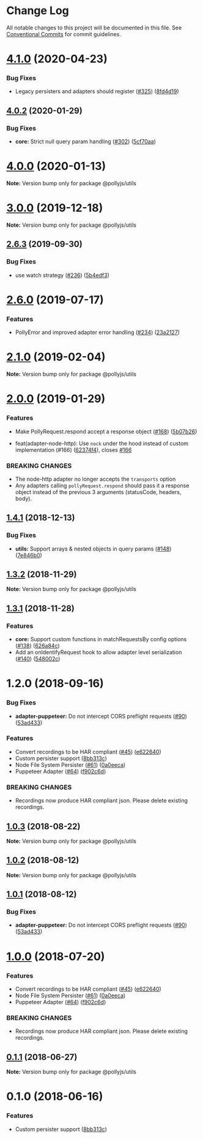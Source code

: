 # Change Log

All notable changes to this project will be documented in this file.
See [Conventional Commits](https://conventionalcommits.org) for commit guidelines.

# [4.1.0](https://github.com/netflix/pollyjs/tree/master/packages/@pollyjs/utils/compare/v4.0.4...v4.1.0) (2020-04-23)


### Bug Fixes

* Legacy persisters and adapters should register ([#325](https://github.com/netflix/pollyjs/tree/master/packages/@pollyjs/utils/issues/325)) ([8fd4d19](https://github.com/netflix/pollyjs/tree/master/packages/@pollyjs/utils/commit/8fd4d19))





## [4.0.2](https://github.com/netflix/pollyjs/tree/master/packages/@pollyjs/utils/compare/v4.0.1...v4.0.2) (2020-01-29)


### Bug Fixes

* **core:** Strict null query param handling ([#302](https://github.com/netflix/pollyjs/tree/master/packages/@pollyjs/utils/issues/302)) ([5cf70aa](https://github.com/netflix/pollyjs/tree/master/packages/@pollyjs/utils/commit/5cf70aa))





# [4.0.0](https://github.com/netflix/pollyjs/tree/master/packages/@pollyjs/utils/compare/v3.0.2...v4.0.0) (2020-01-13)

**Note:** Version bump only for package @pollyjs/utils





# [3.0.0](https://github.com/netflix/pollyjs/tree/master/packages/@pollyjs/utils/compare/v2.7.0...v3.0.0) (2019-12-18)

**Note:** Version bump only for package @pollyjs/utils





## [2.6.3](https://github.com/netflix/pollyjs/tree/master/packages/@pollyjs/utils/compare/v2.6.2...v2.6.3) (2019-09-30)


### Bug Fixes

* use watch strategy ([#236](https://github.com/netflix/pollyjs/tree/master/packages/@pollyjs/utils/issues/236)) ([5b4edf3](https://github.com/netflix/pollyjs/tree/master/packages/@pollyjs/utils/commit/5b4edf3))





# [2.6.0](https://github.com/netflix/pollyjs/tree/master/packages/@pollyjs/utils/compare/v2.5.0...v2.6.0) (2019-07-17)


### Features

* PollyError and improved adapter error handling ([#234](https://github.com/netflix/pollyjs/tree/master/packages/@pollyjs/utils/issues/234)) ([23a2127](https://github.com/netflix/pollyjs/tree/master/packages/@pollyjs/utils/commit/23a2127))





# [2.1.0](https://github.com/netflix/pollyjs/tree/master/packages/@pollyjs/utils/compare/v2.0.0...v2.1.0) (2019-02-04)

**Note:** Version bump only for package @pollyjs/utils





# [2.0.0](https://github.com/netflix/pollyjs/tree/master/packages/@pollyjs/utils/compare/v1.4.2...v2.0.0) (2019-01-29)


### Features

* Make PollyRequest.respond accept a response object ([#168](https://github.com/netflix/pollyjs/tree/master/packages/[@pollyjs](https://github.com/pollyjs)/utils/issues/168)) ([5b07b26](https://github.com/netflix/pollyjs/tree/master/packages/@pollyjs/utils/commit/5b07b26))


*  feat(adapter-node-http): Use `nock` under the hood instead of custom implementation (#166) ([62374f4](https://github.com/netflix/pollyjs/tree/master/packages/@pollyjs/utils/commit/62374f4)), closes [#166](https://github.com/netflix/pollyjs/tree/master/packages/@pollyjs/utils/issues/166)


### BREAKING CHANGES

* The node-http adapter no longer accepts the `transports` option
* Any adapters calling `pollyRequest.respond` should pass it a response object instead of the previous 3 arguments (statusCode, headers, body).





## [1.4.1](https://github.com/netflix/pollyjs/tree/master/packages/@pollyjs/utils/compare/v1.4.0...v1.4.1) (2018-12-13)


### Bug Fixes

* **utils:** Support arrays & nested objects in query params ([#148](https://github.com/netflix/pollyjs/tree/master/packages/[@pollyjs](https://github.com/pollyjs)/utils/issues/148)) ([7e846b0](https://github.com/netflix/pollyjs/tree/master/packages/@pollyjs/utils/commit/7e846b0))





## [1.3.2](https://github.com/netflix/pollyjs/tree/master/packages/@pollyjs/utils/compare/v1.3.1...v1.3.2) (2018-11-29)

**Note:** Version bump only for package @pollyjs/utils





## [1.3.1](https://github.com/netflix/pollyjs/tree/master/packages/@pollyjs/utils/compare/v1.2.0...v1.3.1) (2018-11-28)


### Features

* **core:** Support custom functions in matchRequestsBy config options ([#138](https://github.com/netflix/pollyjs/tree/master/packages/[@pollyjs](https://github.com/pollyjs)/utils/issues/138)) ([626a84c](https://github.com/netflix/pollyjs/tree/master/packages/@pollyjs/utils/commit/626a84c))
* Add an onIdentifyRequest hook to allow adapter level serialization ([#140](https://github.com/netflix/pollyjs/tree/master/packages/[@pollyjs](https://github.com/pollyjs)/utils/issues/140)) ([548002c](https://github.com/netflix/pollyjs/tree/master/packages/@pollyjs/utils/commit/548002c))





<a name="1.2.0"></a>
# 1.2.0 (2018-09-16)


### Bug Fixes

* **adapter-puppeteer:** Do not intercept CORS preflight requests ([#90](https://github.com/netflix/pollyjs/tree/master/packages/[@pollyjs](https://github.com/pollyjs)/utils/issues/90)) ([53ad433](https://github.com/netflix/pollyjs/tree/master/packages/@pollyjs/utils/commit/53ad433))


### Features

* Convert recordings to be HAR compliant ([#45](https://github.com/netflix/pollyjs/tree/master/packages/[@pollyjs](https://github.com/pollyjs)/utils/issues/45)) ([e622640](https://github.com/netflix/pollyjs/tree/master/packages/@pollyjs/utils/commit/e622640))
* Custom persister support ([8bb313c](https://github.com/netflix/pollyjs/tree/master/packages/@pollyjs/utils/commit/8bb313c))
* Node File System Persister ([#61](https://github.com/netflix/pollyjs/tree/master/packages/[@pollyjs](https://github.com/pollyjs)/utils/issues/61)) ([0a0eeca](https://github.com/netflix/pollyjs/tree/master/packages/@pollyjs/utils/commit/0a0eeca))
* Puppeteer Adapter ([#64](https://github.com/netflix/pollyjs/tree/master/packages/[@pollyjs](https://github.com/pollyjs)/utils/issues/64)) ([f902c6d](https://github.com/netflix/pollyjs/tree/master/packages/@pollyjs/utils/commit/f902c6d))


### BREAKING CHANGES

* Recordings now produce HAR compliant json. Please delete existing recordings.




<a name="1.0.3"></a>
## [1.0.3](https://github.com/netflix/pollyjs/tree/master/packages/@pollyjs/utils/compare/@pollyjs/utils@1.0.2...@pollyjs/utils@1.0.3) (2018-08-22)




**Note:** Version bump only for package @pollyjs/utils

<a name="1.0.2"></a>
## [1.0.2](https://github.com/netflix/pollyjs/tree/master/packages/@pollyjs/utils/compare/@pollyjs/utils@1.0.1...@pollyjs/utils@1.0.2) (2018-08-12)




**Note:** Version bump only for package @pollyjs/utils

<a name="1.0.1"></a>
## [1.0.1](https://github.com/netflix/pollyjs/tree/master/packages/@pollyjs/utils/compare/@pollyjs/utils@1.0.0...@pollyjs/utils@1.0.1) (2018-08-12)


### Bug Fixes

* **adapter-puppeteer:** Do not intercept CORS preflight requests ([#90](https://github.com/netflix/pollyjs/tree/master/packages/[@pollyjs](https://github.com/pollyjs)/utils/issues/90)) ([53ad433](https://github.com/netflix/pollyjs/tree/master/packages/@pollyjs/utils/commit/53ad433))




<a name="1.0.0"></a>
# [1.0.0](https://github.com/netflix/pollyjs/tree/master/packages/@pollyjs/utils/compare/@pollyjs/utils@0.1.1...@pollyjs/utils@1.0.0) (2018-07-20)


### Features

* Convert recordings to be HAR compliant ([#45](https://github.com/netflix/pollyjs/tree/master/packages/[@pollyjs](https://github.com/pollyjs)/utils/issues/45)) ([e622640](https://github.com/netflix/pollyjs/tree/master/packages/@pollyjs/utils/commit/e622640))
* Node File System Persister ([#61](https://github.com/netflix/pollyjs/tree/master/packages/[@pollyjs](https://github.com/pollyjs)/utils/issues/61)) ([0a0eeca](https://github.com/netflix/pollyjs/tree/master/packages/@pollyjs/utils/commit/0a0eeca))
* Puppeteer Adapter ([#64](https://github.com/netflix/pollyjs/tree/master/packages/[@pollyjs](https://github.com/pollyjs)/utils/issues/64)) ([f902c6d](https://github.com/netflix/pollyjs/tree/master/packages/@pollyjs/utils/commit/f902c6d))


### BREAKING CHANGES

* Recordings now produce HAR compliant json. Please delete existing recordings.




<a name="0.1.1"></a>
## [0.1.1](https://github.com/netflix/pollyjs/tree/master/packages/@pollyjs/utils/compare/@pollyjs/utils@0.1.0...@pollyjs/utils@0.1.1) (2018-06-27)




**Note:** Version bump only for package @pollyjs/utils

<a name="0.1.0"></a>
# 0.1.0 (2018-06-16)


### Features

* Custom persister support ([8bb313c](https://github.com/netflix/pollyjs/tree/master/packages/@pollyjs/utils/commit/8bb313c))
